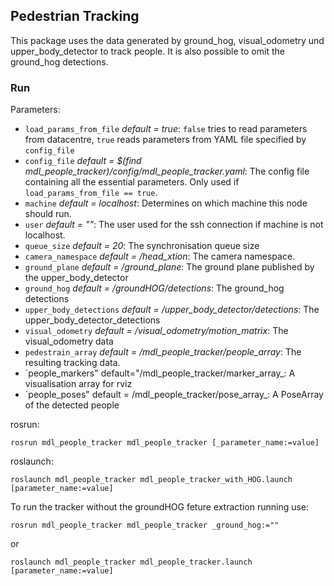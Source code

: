 ## Pedestrian Tracking
This package uses the data generated by ground_hog, visual_odometry und upper_body_detector to track people. It is also possible to omit the ground_hog detections.

### Run
Parameters:
* `load_params_from_file` _default = true_: `false` tries to read parameters from datacentre, `true` reads parameters from YAML file specified by `config_file`
* `config_file` _default = $(find mdl_people_tracker)/config/mdl_people_tracker.yaml_: The config file containing all the essential parameters. Only used if `load_params_from_file == true`.
* `machine` _default = localhost_: Determines on which machine this node should run.
* `user` _default = ""_: The user used for the ssh connection if machine is not localhost.
* `queue_size` _default = 20_: The synchronisation queue size
* `camera_namespace` _default = /head_xtion_: The camera namespace.
* `ground_plane` _default = /ground_plane_: The ground plane published by the upper_body_detector
* `ground_hog` _default = /groundHOG/detections_: The ground_hog detections
* `upper_body_detections` _default = /upper_body_detector/detections_: The upper_body_detector_detections
* `visual_odometry` _default = /visual_odometry/motion_matrix_: The visual_odometry data
* `pedestrain_array` _default = /mdl_people_tracker/people_array_: The resulting tracking data.
* `people_markers" default="/mdl_people_tracker/marker_array_: A visualisation array for rviz
* `people_poses" default = /mdl_people_tracker/pose_array_: A PoseArray of the detected people

rosrun:
```
rosrun mdl_people_tracker mdl_people_tracker [_parameter_name:=value]
```

roslaunch:
```
roslaunch mdl_people_tracker mdl_people_tracker_with_HOG.launch [parameter_name:=value]
```

To run the tracker without the groundHOG feture extraction running use:
```
rosrun mdl_people_tracker mdl_people_tracker _ground_hog:=""
```
or

```
roslaunch mdl_people_tracker mdl_people_tracker.launch [parameter_name:=value]
```
